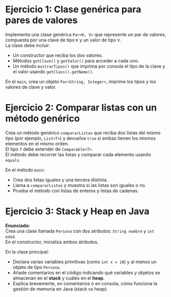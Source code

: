 # Ejercicio 1: Clase genérica para pares de valores

Implementa una clase genérica `Par<K, V>` que represente un par de valores, compuesta por una clave de tipo `K` y un valor de tipo `V`.  
La clase debe incluir:

- Un constructor que reciba los dos valores.  
- Métodos `getClave()` y `getValor()` para acceder a cada uno.  
- Un método `mostrarTipos()` que imprima por consola el tipo de la clave y el valor usando `getClass().getName()`.

En el `main`, crea un objeto `Par<String, Integer>`, imprime los tipos y los valores de clave y valor.

# Ejercicio 2: Comparar listas con un método genérico

Crea un método genérico `compararListas` que reciba dos listas del mismo tipo (por ejemplo, `List<T>`) y devuelva `true` si ambas tienen los mismos elementos en el mismo orden.  
El tipo `T` debe extender de `Comparable<T>`.  
El método debe recorrer las listas y comparar cada elemento usando `equals`.

En el método `main`:

- Crea dos listas iguales y una tercera distinta.  
- Llama a `compararListas` y muestra si las listas son iguales o no.  
- Prueba el método con listas de enteros y listas de cadenas.

# Ejercicio 3: Stack y Heap en Java

**Enunciado:**  
Crea una clase llamada `Persona` con dos atributos: `String nombre` y `int edad`.  
En el constructor, inicializa ambos atributos.

En la clase principal:

- Declara varias variables primitivas (como `int x = 10`) y al menos un objeto de tipo `Persona`.  
- Añade comentarios en el código indicando qué variables y objetos se almacenan en el **stack** y cuáles en el **heap**.  
- Explica brevemente, en comentarios o en consola, cómo funciona la gestión de memoria en Java (stack vs heap).
